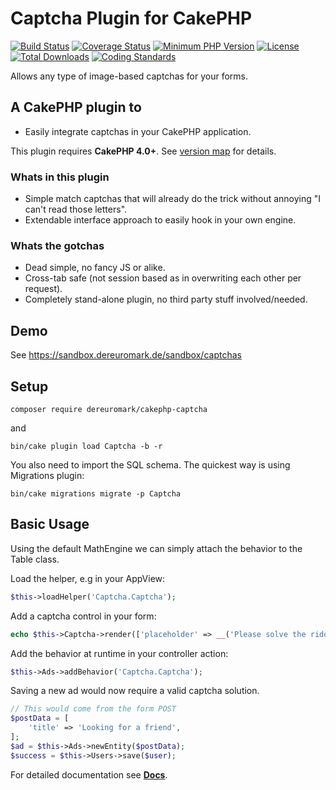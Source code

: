 # Captcha Plugin for CakePHP
[![Build Status](https://api.travis-ci.com/dereuromark/cakephp-captcha.svg)](https://travis-ci.org/dereuromark/cakephp-captcha)
[![Coverage Status](https://codecov.io/gh/dereuromark/cakephp-captcha/branch/master/graph/badge.svg)](https://codecov.io/gh/dereuromark/cakephp-captcha)
[![Minimum PHP Version](https://img.shields.io/badge/php-%3E%3D%207.2-8892BF.svg)](https://php.net/)
[![License](https://poser.pugx.org/dereuromark/cakephp-captcha/license)](https://packagist.org/packages/dereuromark/cakephp-captcha)
[![Total Downloads](https://poser.pugx.org/dereuromark/cakephp-captcha/d/total.svg)](https://packagist.org/packages/dereuromark/cakephp-captcha)
[![Coding Standards](https://img.shields.io/badge/cs-PSR--2--R-yellow.svg)](https://github.com/php-fig-rectified/fig-rectified-standards)

Allows any type of image-based captchas for your forms.

## A CakePHP plugin to
- Easily integrate captchas in your CakePHP application.

This plugin requires **CakePHP 4.0+**. See [version map](https://github.com/dereuromark/cakephp-captcha/wiki#cakephp-version-map) for details.

### Whats in this plugin
- Simple match captchas that will already do the trick without annoying "I can't read those letters".
- Extendable interface approach to easily hook in your own engine.

### Whats the gotchas
- Dead simple, no fancy JS or alike.
- Cross-tab safe (not session based as in overwriting each other per request).
- Completely stand-alone plugin, no third party stuff involved/needed.

## Demo
See https://sandbox.dereuromark.de/sandbox/captchas

## Setup
```
composer require dereuromark/cakephp-captcha
```
and
```
bin/cake plugin load Captcha -b -r
```

You also need to import the SQL schema.
The quickest way is using Migrations plugin:
```
bin/cake migrations migrate -p Captcha
```

## Basic Usage
Using the default MathEngine we can simply attach the behavior to the Table class.

Load the helper, e.g in your AppView:
```php
$this->loadHelper('Captcha.Captcha');
```

Add a captcha control in your form:
```php
echo $this->Captcha->render(['placeholder' => __('Please solve the riddle')]);
```

Add the behavior at runtime in your controller action:
```php
$this->Ads->addBehavior('Captcha.Captcha');
```

Saving a new ad would now require a valid captcha solution.
```php
// This would come from the form POST
$postData = [
    'title' => 'Looking for a friend',
];
$ad = $this->Ads->newEntity($postData);
$success = $this->Users->save($user);
```

For detailed documentation see **[Docs](docs)**.

